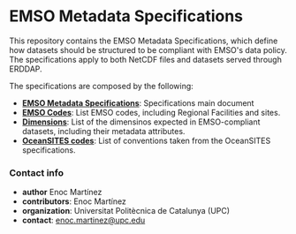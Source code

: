 # EMSO Metadata Specifications #
This repository contains the EMSO Metadata Specifications, which define how datasets should be structured to be compliant with EMSO's data policy. The specifications apply to both NetCDF files and datasets served through ERDDAP.  

The specifications are composed by the following:

* **[EMSO Metadata Specifications](https://github.com/emso-eric/emso-metadata-specifications/blob/main/EMSO_metadata.md)**: Specifications main document
* **[EMSO Codes](https://github.com/emso-eric/emso-metadata-specifications/blob/main/EMSO_codes.md)**: List EMSO codes, including Regional Facilities and sites.
* **[Dimensions](https://github.com/emso-eric/emso-metadata-specifications/blob/main/dimensions.md)**: List of the dimensinos expected in EMSO-compliant datasets, including their metadata attributes. 
* **[OceanSITES codes](https://github.com/emso-eric/emso-metadata-specifications/blob/main/OceanSites_codes.md)**: List of conventions taken from the OceanSITES specifications. 
 

### Contact info ###
* **author** Enoc Martínez  
* **contributors**: Enoc Martínez 
* **organization**: Universitat Politècnica de Catalunya (UPC)
* **contact**: enoc.martinez@upc.edu